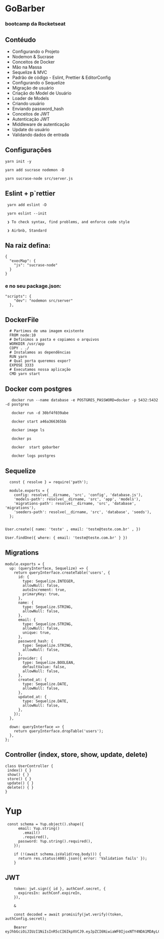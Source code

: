 # GoBarber

### bootcamp da Rocketseat

## Contéudo

- Configurando o Projeto
- Nodemon & Sucrase
- Conceitos de Docker
- Mão na Massa
- Sequelize & MVC
- Padrão de código - Eslint, Prettier & EditorConfig
- Configurando o Sequelize
- Migração de usuário
- Criação do Model de Usuário
- Loader de Models
- Criando usuário
- Enviando password_hash
- Conceitos de JWT
- Autenticação JWT
- Middleware de autenticação
- Update do usuário
- Validando dados de entrada

## Configurações
```
yarn init -y

yarn add sucrase nodemon -D

yarn sucrase-node src/server.js

```
## Eslint + p`rettier
```
 yarn add eslint -D

 yarn eslint --init

 ❯ To check syntax, find problems, and enforce code style

 ❯ Airbnb, Standard
```

## Na raiz defina:

```
{
  "execMap": {
    "js": "sucrase-node"
  }
}
```

### e no seu package.json:

```
"scripts": {
    "dev": "nodemon src/server"
  },
```

## DockerFile

```
  # Partimos de uma imagem existente
  FROM node:10
  # Definimos a pasta e copiamos o arquivos
  WORKDIR /usr/app
  COPY . ./
  # Instalamos as dependências
  RUN yarn
  # Qual porta queremos expor?
  EXPOSE 3333
  # Executamos nossa aplicação
  CMD yarn start
```

## Docker com postgres

```
   docker run --name database -e POSTGRES_PASSWORD=docker -p 5432:5432 -d postgres

   docker run -d 30bf4f039abe

   docker start a46a366365bb

   docker image ls

   docker ps

   docker  start gobarber

   docker logs postgres
```

##  Sequelize

```
  const { resolve } = require('path');

  module.exports = {
    config: resolve(__dirname, 'src', 'config', 'database.js'),
    'models-path': resolve(__dirname, 'src', 'app', 'models'),
    'migrations-path': resolve(__dirname, 'src', 'database', 'migrations'),
    'seeders-path': resolve(__dirname, 'src', 'database', 'seeds'),
  };
```

```

User.create({ name: 'teste' , email: 'teste@teste.com.br' , })

User.findOne({ where: { email: 'teste@teste.com.br' } })

```
## Migrations

```
module.exports = {
  up: (queryInterface, Sequelize) => {
    return queryInterface.createTable('users', {
      id: {
        type: Sequelize.INTEGER,
        allowNull: false,
        autoIncrement: true,
        primaryKey: true,
      },
      name: {
        type: Sequelize.STRING,
        allowNull: false,
      },
      email: {
        type: Sequelize.STRING,
        allowNull: false,
        unique: true,
      },
      password_hash: {
        type: Sequelize.STRING,
        allowNull: false,
      },
      provider: {
        type: Sequelize.BOOLEAN,
        defaultValue: false,
        allowNull: false,
      },
      created_at: {
        type: Sequelize.DATE,
        allowNull: false,
      },
      updated_at: {
        type: Sequelize.DATE,
        allowNull: false,
      },
    });
  },

  down: queryInterface => {
    return queryInterface.dropTable('users');
  },
};

```

## Controller (index, store, show, update, delete)

```
class UserController {
 index() { }
 show() { }
 store() { }
 update() { }
 delete() { }
}

```

# Yup

```
 const schema = Yup.object().shape({
      email: Yup.string()
        .email()
        .required(),
      password: Yup.string().required(),
    });

    if (!(await schema.isValid(req.body))) {
      return res.status(400).json({ error: 'Validation fails' });
    }
```

## JWT

```
    token: jwt.sign({ id }, authConf.secret, {
      expiresIn: authConf.expireIn,
    }),

    &

    const decoded = await promisify(jwt.verify)(token, authConfig.secret);

    Bearer eyJhbGciOiJIUzI1NiIsInR5cCI6IkpXVCJ9.eyJpZCI6NiwiaWF0IjoxNTY4NDA1MDAyLCJleHAiOjE1NjkwMDk4MDJ9.NPwa4vr80wAeEJvX9XWNMQAsUWXaDoSUwuw1KAR4wVw
```
